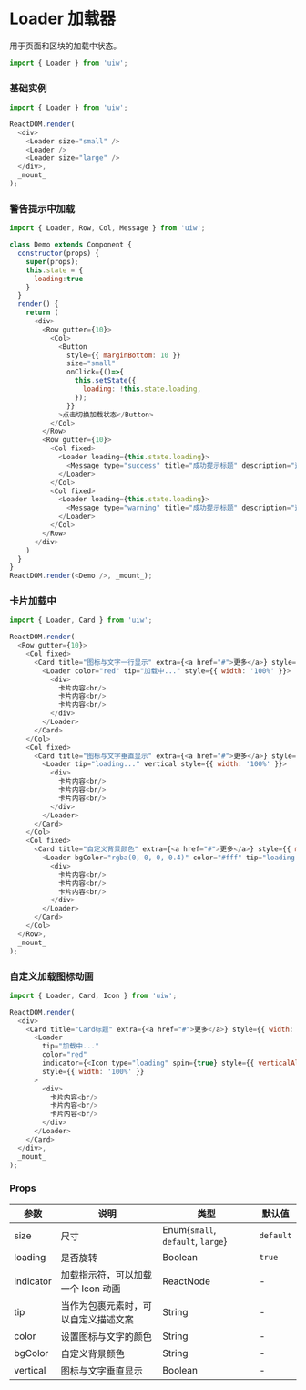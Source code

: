 Loader 加载器
===

用于页面和区块的加载中状态。

```jsx
import { Loader } from 'uiw';
```

### 基础实例

<!--DemoStart,bgWhite,codePen--> 
```js
import { Loader } from 'uiw';

ReactDOM.render(
  <div>
    <Loader size="small" />
    <Loader />
    <Loader size="large" />
  </div>,
  _mount_
);
```
<!--End-->


### 警告提示中加载

<!--DemoStart,bgWhite,codePen--> 
```js
import { Loader, Row, Col, Message } from 'uiw';

class Demo extends Component {
  constructor(props) {
    super(props);
    this.state = {
      loading:true
    }
  }
  render() {
    return (
      <div>
        <Row gutter={10}>
          <Col>
            <Button
              style={{ marginBottom: 10 }}
              size="small"
              onClick={()=>{
                this.setState({
                  loading: !this.state.loading,
                });
              }}
            >点击切换加载状态</Button>
          </Col>
        </Row>
        <Row gutter={10}>
          <Col fixed>
            <Loader loading={this.state.loading}>
              <Message type="success" title="成功提示标题" description="这里是成功提示详情描述。" />
            </Loader>
          </Col>
          <Col fixed>
            <Loader loading={this.state.loading}>
              <Message type="warning" title="成功提示标题" description="这里是成功提示详情描述。" />
            </Loader>
          </Col>
        </Row>
      </div>
    )
  }
}
ReactDOM.render(<Demo />, _mount_);
```
<!--End-->

### 卡片加载中

<!--DemoStart,bgWhite,codePen--> 
```js
import { Loader, Card } from 'uiw';

ReactDOM.render(
  <Row gutter={10}>
    <Col fixed>
      <Card title="图标与文字一行显示" extra={<a href="#">更多</a>} style={{ minWidth: 230 }}>
        <Loader color="red" tip="加载中..." style={{ width: '100%' }}>
          <div>
            卡片内容<br/>
            卡片内容<br/>
            卡片内容<br/>
          </div>
        </Loader>
      </Card>
    </Col>
    <Col fixed>
      <Card title="图标与文字垂直显示" extra={<a href="#">更多</a>} style={{ minWidth: 230 }}>
        <Loader tip="loading..." vertical style={{ width: '100%' }}>
          <div>
            卡片内容<br/>
            卡片内容<br/>
            卡片内容<br/>
          </div>
        </Loader>
      </Card>
    </Col>
    <Col fixed>
      <Card title="自定义背景颜色" extra={<a href="#">更多</a>} style={{ minWidth: 230 }}>
        <Loader bgColor="rgba(0, 0, 0, 0.4)" color="#fff" tip="loading..." vertical style={{ width: '100%' }}>
          <div>
            卡片内容<br/>
            卡片内容<br/>
            卡片内容<br/>
          </div>
        </Loader>
      </Card>
    </Col>
  </Row>,
  _mount_
);
```
<!--End-->

### 自定义加载图标动画

<!--DemoStart,bgWhite,codePen--> 
```js
import { Loader, Card, Icon } from 'uiw';

ReactDOM.render(
  <div>
    <Card title="Card标题" extra={<a href="#">更多</a>} style={{ width: 300 }}>
      <Loader
        tip="加载中..."
        color="red"
        indicator={<Icon type="loading" spin={true} style={{ verticalAlign: 'text-top' }} />}
        style={{ width: '100%' }}
      >
        <div>
          卡片内容<br/>
          卡片内容<br/>
          卡片内容<br/>
        </div>
      </Loader>
    </Card>
  </div>,
  _mount_
);
```
<!--End-->

### Props

| 参数 | 说明 | 类型 | 默认值 |
|--------- |-------- |--------- |-------- |
| size | 尺寸 | Enum{`small`, `default`, `large`} | `default` |
| loading | 是否旋转 | Boolean | `true` |
| indicator | 加载指示符，可以加载一个 Icon 动画 | ReactNode | - |
| tip | 当作为包裹元素时，可以自定义描述文案 | String | - |
| color | 设置图标与文字的颜色 | String | - |
| bgColor | 自定义背景颜色 | String | - |
| vertical | 	图标与文字垂直显示 | Boolean | - |

